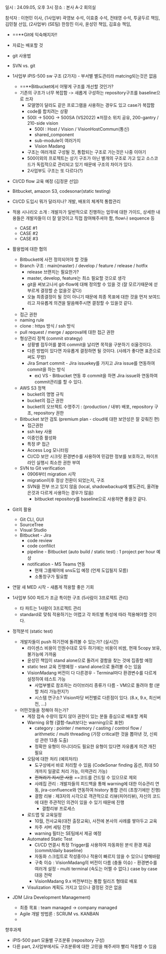 일시 : 24.09.05, 오후 3시
장소 : 본사 A-2 회의실

참석자 : 이현민 이사, (1사업부) 곽영보 수석, 이효중 수석, 전태영 수석, 투굴두르 책임, 김민철 선임, 
(2사업부)
(SE팀) 한창진 이사, 윤성민 책임, 김효승 책임, 

- ==**Git에 익숙해지자!!
- 자료는 배포할 것
- git 사용법
- SVN vs. git
- 1사업부 iPIS-500 sw 구조 (2가지) - 부서별 별도관리라 matcing되는것은 없음
	- ==**Bitbucket에서 어떻게 구조를 개선할 것인가?
	- 기존의 구조가 너무 복잡함 -> 새롭게 구성하는 repository구조를 baseline으로 쓰자
		- 모델명이 달라도 같은 프로그램을 사용하는 경우도 있고 case가 복잡함
		- code를 합치려는 상황
		- 500I -> 500G -> 500SA (VS2022) ※저장소 위치 공유, 200-gantry / 210-side vision
			- 500I : Host / Vision / VisionHostCommun(통신)
			- shared_component
			- sub-module이 여러가지
			- Vision Madang
		- 구조는 여러개로 구성될 것, 통합되는 구조로 가는것은 나중 이야기
		- 500이외의 프로젝트는 상기 구조가 아닌 별개의 구조로 가고 있고 소스코드가 독립적으로 관리되고 있기 때문에 구조의 차이가 있다.
		- 2사업부도 구조는 또 다르다(?)

- CI/CD flow 교육 예정 (김정문 선임)
- Bitbucket, amazon S3, codesonar(static testing)

- CI/CD 도입시 뭐가 달라지나? 개발, 배포의 체계적 통합관리
- 적용 시나리오 소개 : 개발자가 일반적으로 진행하는 업무에 대한 가이드, 상세한 내용들은 개발자들이 더 잘 알것이고 직접 참여해주셔야 함, flow나 sequence 등
	- CASE #1
	- CASE #2
	- CASE #3

- 활용법에 대한 협의
	- Bitbucket에 사전 정의되어야 할 것들
	- Branch 구조 : main(master) / develop / feature / release / hotfix
		- release 브랜치는 필요한가?
		- master, develop, feature는 최소 필요할 것으로 생각
		- git을 써보고나서 git-flow에 대해 정의할 수 있을 것 (잘 모르기때문에 섣부르게 결정할 순 없을것 같다)
		- 오늘 최종결정이 될 것이 아니기 때문에 최종 목표에 대한 것을 먼저 보여드리고 자유롭게 의견을 말씀해주시면 결정할 수 있을것 같다.
		- 
	- 접근 권한
	- naming rule
	- clone : https 방식 / ssh 방식
	- pull request / merge / approval에 대한 접근 권한
	- 형상관리 정책 (commit strategy)
		- 상황별 접두어를 붙여 commit을 날리면 목적을 구분하기 쉬울것이다.
		- 다른 방법이 있다면 자유롭게 결정하면 될 것이다. (사례가 좋다면 표준으로 써도 무방)
		- Jira Smart commit - Jira issuekey를 가지고 Jira issue를 연동하여 commit을 하는 방식
			- ex) VS - Bitbucket 연동 후 commit을 하면 Jira issue와 연동하여 commit관리를 할 수 있다.
	- AWS S3 정책
		- bucket의 명명 규칙
		- bucket의 접근 권한
		- bucket의 오브젝트 수명주기 : (production / 내부) 배포, repository 구조, repository 권한
	- Bitbucket 보안 검토 (premium plan - cloud에 대한 보안성은 잘 갖춰진 편)
		- 접근권한
		- ssh key 사용
		- 이중인증 활성화
		- 특정 IP 접근
		- Access Log 모니터링
		- CI/CD 보안 시크릿 환경변수를 사용하여 민감한 정보를 보호하고, 파이프라인 실행시 최소한 권한 부여
	- SVN to Git verification
		- 0906부터 migration 시작
		- migration이후 정상 전환이 되었는지, 구조
		- SVN을 전부 쓰고 있지 않음 (local, shadowbackup에 별도관리, 올려놓은것과 다르게 사용하는 경우가 많음)
			- bitbucket repository를 baseline으로 사용하면 좋을것 같다.

- Git의 활용
	- Git CLI, GUI
	- SourceTree
	- Visual Studio
	- Bitbucket - Jira
		- code review
		- code confilict
		- pipeline - Bitbucket (auto build / static test) : 1 project per hour 예상
		- notification - MS Teams 연동
			- 현재 그룹웨어에 sns도입 예정 (언제 도입될지 모름)
			- 소통창구가 필요함

- 연말 새 MED 시작 - 새롭게 적용할 좋은 기회

- 1사업부 500 파트가 조금 특이한 구조 (5사람이 3프로젝트 관리)
	- 타 파트는 1사람이 3프로젝트 관리
	- standard로 맞춰 적용하기는 어렵고 각 파트별 특성에 따라 적용해야할 것이다. 

- 정적분석 (static test)
	- 개발자들이 push 하기전에 돌려볼 수 있는가? (실시간)
		- 라이센스 비용이 인원수대로 모두 하기에는 비용이 비쌈, 현재 5copy 보유, 불가능에 가까움
		- 윤성민 책임이 stand alone으로 돌려서 결함을 찾는 것에 집중할 예정
		- static test 교육 진행예정 - stand alone으로 돌려볼 수는 있음
		- VisionMadang 버전이 다 다른경우 - Terminal마다 환경변수를 다르게 설정하여 테스트 가능
			- 사업부별로 참조하는 라이브러리 종류가 다름 - VM으로 돌려야 함 (분할 처리 가능한지?)
			- 시스템 연구소? Vision마당 버전별로 다른점이 있다. (8.x, 9.x, 최신버전, ...)
	- 어떤것들을 정해야 하는가?
		- 계정 접속 수량이 많지 않아 권한이 있는 분들 중심으로 배포할 계획
		- Warning 유형 (결함-fault보다는 warning으로 표현)
			- category : pointer / memory / casting / control flow / arithmetic / multi threading (가장 critical한 것을 뽑아낸 것, 신뢰성 관련 13종 도출)
			- 정확한 유형이 아니더라도 필요한 유형이 있다면 자유롭게 의견 개진 필요
		- 오탐에 대한 처리 (예외처리)
			- 도구상에서 바로 처리할 수 있음 (CodeSonar finding 옵션, 최대 50개까지 일괄로 처리 가능, 이력관리 가능)
			- ~~전처리기 지시문 사용~~ ==코드를 건드릴 수 있으므로 제외
			- 사례집 관리 : 개발자들의 피드백을 통해 warning에 대한 이슈관리 연동, jira-confluence와 연동하여 history 통합 관리 (초창기에만 진행)
			- 결함 리뷰 : 제3자의 시각으로 객관적으로 리뷰(피어리뷰), 자신의 코드에 대한 주관적인 의견이 있을 수 있기 때문에 진행
				- 결함리뷰 프로세스
		- 로드맵 및 교육일정
			- 10월, 전사교육(대전 출장교육), 사전에 본사의 사례를 쌓아두고 교육
			- 차주 서버 세팅 진행
			- warning 필터는 SE팀에서 제공 예정
		- Automated Static Test
			- CI/CD 연결시 특정 Trigger를 사용하여 자동화된 분석 환경 제공 (commit/daily baseline)
			- 자동화 스크립트로 작성중이나 적용이 빠르지 않을 수 있으니 양해바람
			- 구축 이슈 : VisionMadang의 버전이 다름 (충돌 이슈) - 환경변수를 여러개 설정 - multi terminal (속도는 어쩔 수 없다.) case by case 대응 전략
			- VisionMadang 9.x 버전부터는 통합 릴리즈 형태로 배포
		- Visulization 계획도 가지고 있으나 결정된 것은 없음

- JDM (Jira Development Management)
	- 최종 목표 : team managed -> company managed
	- Agile 개발 방법론 : SCRUM vs. KANBAN
	- 




향후과제
- iPIS-500 part 모듈별 구조분류 (repository 구성)
- 다른 part, 2사업부에서도 구조분류에 대한 고민을 해주셔야 빨리 적용할 수 있음